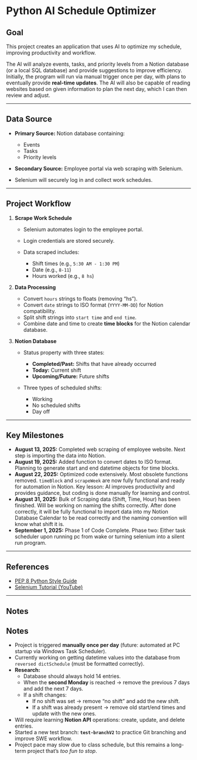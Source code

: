 # Python AI Schedule Optimizer

## Goal

This project creates an application that uses AI to optimize my schedule, improving productivity and workflow.

The AI will analyze events, tasks, and priority levels from a Notion database (or a local SQL database) and provide suggestions to improve efficiency. Initially, the program will run via manual trigger once per day, with plans to eventually provide **real-time updates**. The AI will also be capable of reading websites based on given information to plan the next day, which I can then review and adjust.

---

## Data Source

* **Primary Source:** Notion database containing:

  * Events
  * Tasks
  * Priority levels
* **Secondary Source:** Employee portal via web scraping with Selenium.
* Selenium will securely log in and collect work schedules.

---

## Project Workflow

1. **Scrape Work Schedule**

   * Selenium automates login to the employee portal.
   * Login credentials are stored securely.
   * Data scraped includes:

     * Shift times (e.g., `5:30 AM - 1:30 PM`)
     * Date (e.g., `8-11`)
     * Hours worked (e.g., `8 hs`)

2. **Data Processing**

   * Convert `hours` strings to floats (removing “hs”).
   * Convert `date` strings to ISO format (`YYYY-MM-DD`) for Notion compatibility.
   * Split shift strings into `start time` and `end time`.
   * Combine date and time to create **time blocks** for the Notion calendar database.

3. **Notion Database**

   * Status property with three states:

     * **Completed/Past:** Shifts that have already occurred
     * **Today:** Current shift
     * **Upcoming/Future:** Future shifts
   * Three types of scheduled shifts:

     * Working
     * No scheduled shifts
     * Day off

---

## Key Milestones

* **August 13, 2025:** Completed web scraping of employee website. Next step is importing the data into Notion.
* **August 19, 2025:** Added function to convert dates to ISO format. Planning to generate start and end datetime objects for time blocks.
* **August 22, 2025:** Optimized code extensively. Most obsolete functions removed. `timeBlock` and `scrapeWeek` are now fully functional and ready for automation in Notion. Key lesson: AI improves productivity and provides guidance, but coding is done manually for learning and control.
* **August 31, 2025:** Bulk of Scraping data (Shift, Time, Hour) has been finished. Will be working on naming the shifts correctly. After done correctly, it will be fully functional to import data into my Notion Database Calendar to be read correctly and the naming convention will know what shift it is.
* **September 1, 2025:** Phase 1 of Code Complete. Phase two: Either task scheduler upon running pc from wake or turning selenium into a silent run program. 
---

## References

* [PEP 8 Python Style Guide](https://peps.python.org/pep-0008/)
* [Selenium Tutorial (YouTube)](https://www.youtube.com/watch?v=NB8OceGZGjA)

---

## Notes

## Notes
- Project is triggered **manually once per day** (future: automated at PC startup via Windows Task Scheduler).  
- Currently working on getting datetime values into the database from `reversed dictSchedule` (must be formatted correctly).  
- **Research:**  
  - Database should always hold 14 entries.  
  - When the **second Monday** is reached → remove the previous 7 days and add the next 7 days.  
  - If a shift changes:  
    - If no shift was set → remove “no shift” and add the new shift.  
    - If a shift was already present → remove old start/end times and update with the new ones.  
- Will require learning **Notion API** operations: create, update, and delete entries.  
- Started a new test branch: **`test-branchV2`** to practice Git branching and improve SWE workflow.  
- Project pace may slow due to class schedule, but this remains a long-term project that’s *too fun to stop*.  
